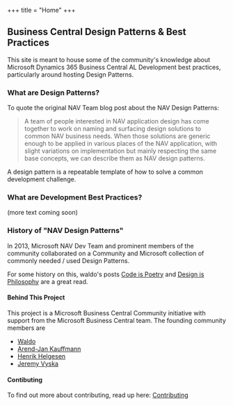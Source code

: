 +++
title = "Home"
+++

## Business Central Design Patterns & Best Practices

This site is meant to house some of the community's knowledge about Microsoft Dynamics 365 Business Central AL Development best practices, particularly around hosting Design Patterns.

### What are Design Patterns?

To quote the original NAV Team blog post about the NAV Design Patterns:

> A team of people interested in NAV application design has come together to work on naming and surfacing design solutions to common NAV business needs. When those solutions are generic enough to be applied in various places of the NAV application, with slight variations on implementation but mainly respecting the same base concepts, we can describe them as NAV design patterns.

A design pattern is a repeatable template of how to solve a common development challenge.

### What are Development Best Practices?

(more text coming soon)

### History of "NAV Design Patterns"

In 2013, Microsoft NAV Dev Team and prominent members of the community collaborated on a Community and Microsoft collection of commonly needed / used Design Patterns.

For some history on this, waldo's posts [Code is Poetry](https://www.waldo.be/2013/06/14/code-is-poetry/) and [Design is Philosophy](https://www.waldo.be/2013/08/28/design-is-philosophy-2/) are a great read.


#### Behind This Project

This project is a Microsoft Business Central Community initiative with support from the Microsoft Business Central team.  The founding community members are
* [Waldo](https://twitter.com/waldo1001)
* [Arend-Jan Kauffmann](https://twitter.com/ajkauffmann)
* [Henrik Helgesen](https://twitter.com/TheDoubleH)
* [Jeremy Vyska](https://twitter.com/JeremyVyska)

#### Contibuting

To find out more about contributing, read up here:
[Contributing](/contributing/)